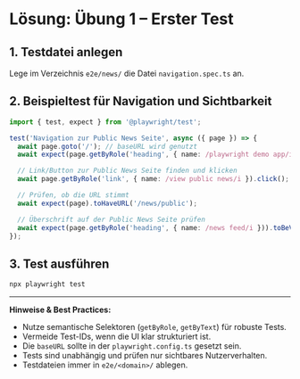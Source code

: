 # Lösung: Übung 1 – Erster Test

## 1. Testdatei anlegen
Lege im Verzeichnis `e2e/news/` die Datei `navigation.spec.ts` an.

## 2. Beispieltest für Navigation und Sichtbarkeit
```typescript
import { test, expect } from '@playwright/test';

test('Navigation zur Public News Seite', async ({ page }) => {
  await page.goto('/'); // baseURL wird genutzt
  await expect(page.getByRole('heading', { name: /playwright demo app/i })).toBeVisible();

  // Link/Button zur Public News Seite finden und klicken
  await page.getByRole('link', { name: /view public news/i }).click();

  // Prüfen, ob die URL stimmt
  await expect(page).toHaveURL('/news/public');

  // Überschrift auf der Public News Seite prüfen
  await expect(page.getByRole('heading', { name: /news feed/i })).toBeVisible();
});
```

## 3. Test ausführen
```bash
npx playwright test
```

---
**Hinweise & Best Practices:**
- Nutze semantische Selektoren (`getByRole`, `getByText`) für robuste Tests.
- Vermeide Test-IDs, wenn die UI klar strukturiert ist.
- Die `baseURL` sollte in der `playwright.config.ts` gesetzt sein.
- Tests sind unabhängig und prüfen nur sichtbares Nutzerverhalten.
- Testdateien immer in `e2e/<domain>/` ablegen.
